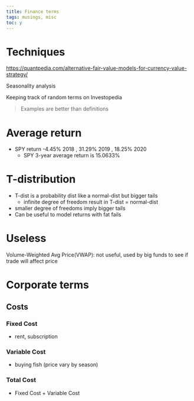 ```yaml
---
title: Finance terms
tags: musings, misc
toc: y
---
```


# Techniques

https://quantpedia.com/alternative-fair-value-models-for-currency-value-strategy/  


 Seasonality analysis 

Keeping track of random terms on Investopedia

> Examples are better than definitions

# Average return

* SPY return -4.45% 2018 , 31.29% 2019 , 18.25% 2020   
  * SPY 3-year average return is 15.0633%

# T-distribution

* T-dist is a probability dist like a normal-dist but bigger tails
  * infinite degree of freedom result in T-dist = normal-dist
* smaller degree of freedoms imply bigger tails
* Can be useful to model returns with fat fails

# Useless

Volume-Weighted Avg Price(VWAP): not useful, used by big funds to see if trade will affect price



# Corporate terms

## Costs

### Fixed Cost
* rent, subscription

### Variable Cost
* buying fish (price vary by season)

### Total Cost
* Fixed Cost + Variable Cost